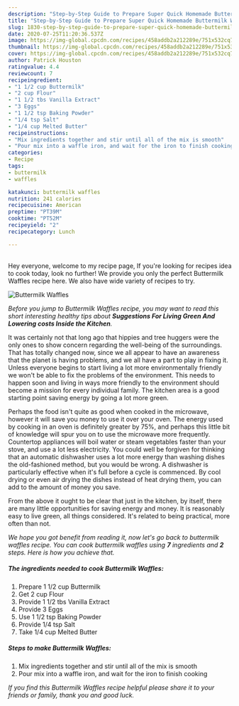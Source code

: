 ```yaml
---
description: "Step-by-Step Guide to Prepare Super Quick Homemade Buttermilk Waffles"
title: "Step-by-Step Guide to Prepare Super Quick Homemade Buttermilk Waffles"
slug: 1830-step-by-step-guide-to-prepare-super-quick-homemade-buttermilk-waffles
date: 2020-07-25T11:20:36.537Z
image: https://img-global.cpcdn.com/recipes/458addb2a212289e/751x532cq70/buttermilk-waffles-recipe-main-photo.jpg
thumbnail: https://img-global.cpcdn.com/recipes/458addb2a212289e/751x532cq70/buttermilk-waffles-recipe-main-photo.jpg
cover: https://img-global.cpcdn.com/recipes/458addb2a212289e/751x532cq70/buttermilk-waffles-recipe-main-photo.jpg
author: Patrick Houston
ratingvalue: 4.4
reviewcount: 7
recipeingredient:
- "1 1/2 cup Buttermilk"
- "2 cup Flour"
- "1 1/2 tbs Vanilla Extract"
- "3 Eggs"
- "1 1/2 tsp Baking Powder"
- "1/4 tsp Salt"
- "1/4 cup Melted Butter"
recipeinstructions:
- "Mix ingredients together and stir until all of the mix is smooth"
- "Pour mix into a waffle iron, and wait for the iron to finish cooking"
categories:
- Recipe
tags:
- buttermilk
- waffles

katakunci: buttermilk waffles 
nutrition: 241 calories
recipecuisine: American
preptime: "PT39M"
cooktime: "PT52M"
recipeyield: "2"
recipecategory: Lunch

---
```

<br>
Hey everyone, welcome to my recipe page, If you're looking for recipes idea to cook today, look no further! We provide you only the perfect Buttermilk Waffles recipe here. We also have wide variety of recipes to try.
<br>


![Buttermilk Waffles](https://img-global.cpcdn.com/recipes/458addb2a212289e/751x532cq70/buttermilk-waffles-recipe-main-photo.jpg)

<i>Before you jump to Buttermilk Waffles recipe, you may want to read this short interesting healthy tips about 
<strong>Suggestions For Living Green And Lowering costs Inside the Kitchen</strong>.</i>
</br>

It was certainly not that long ago that hippies and tree huggers were the only ones to show concern regarding the well-being of the surroundings. That has totally changed now, since we all appear to have an awareness that the planet is having problems, and we all have a part to play in fixing it. Unless everyone begins to start living a lot more environmentally friendly we won't be able to fix the problems of the environment. This needs to happen soon and living in ways more friendly to the environment should become a mission for every individual family. The kitchen area is a good starting point saving energy by going a lot more green.

Perhaps the food isn't quite as good when cooked in the microwave, however it will save you money to use it over your oven. The energy used by cooking in an oven is definitely greater by 75%, and perhaps this little bit of knowledge will spur you on to use the microwave more frequently. Countertop appliances will boil water or steam vegetables faster than your stove, and use a lot less electricity. You could well be forgiven for thinking that an automatic dishwasher uses a lot more energy than washing dishes the old-fashioned method, but you would be wrong. A dishwasher is particularly effective when it's full before a cycle is commenced. By cool drying or even air drying the dishes instead of heat drying them, you can add to the amount of money you save.

From the above it ought to be clear that just in the kitchen, by itself, there are many little opportunities for saving energy and money. It is reasonably easy to live green, all things considered. It's related to being practical, more often than not.


<i>We hope you got benefit from reading it, now let's go back to buttermilk waffles recipe. You can cook buttermilk waffles using <strong>7</strong> ingredients and <strong>2</strong> steps. Here is how you achieve that.
</i>

##### The ingredients needed to cook Buttermilk Waffles:

1. Prepare 1 1/2 cup Buttermilk
1. Get 2 cup Flour
1. Provide 1 1/2 tbs Vanilla Extract
1. Provide 3 Eggs
1. Use 1 1/2 tsp Baking Powder
1. Provide 1/4 tsp Salt
1. Take 1/4 cup Melted Butter


##### Steps to make Buttermilk Waffles:

1. Mix ingredients together and stir until all of the mix is smooth
1. Pour mix into a waffle iron, and wait for the iron to finish cooking


<i>If you find this Buttermilk Waffles recipe helpful please share it to your friends or family, thank you and good luck.</i>
